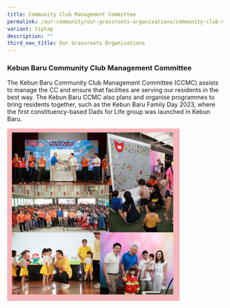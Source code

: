 ```yaml
---
title: Community Club Management Committee
permalink: /our-community/our-grassroots-organisations/community-club-management-committee/
variant: tiptap
description: ""
third_nav_title: Our Grassroots Organisations
---
```

<h3><strong>Kebun Baru Community Club Management Committee</strong></h3><p>The Kebun Baru Community Club Management Committee (CCMC) assists to manage the CC and ensure that facilities are serving our residents in the best way. The Kebun Baru CCMC also plans and organise programmes to bring residents together, such as the Kebun Baru Family Day 2023, where the first constituency-based Dads for Life group was launched in Kebun Baru. </p><div class="isomer-image-wrapper"><img style="width: 80%;" height="auto" width="100%" alt="" src="/images/ccmc.png"></div><p></p>